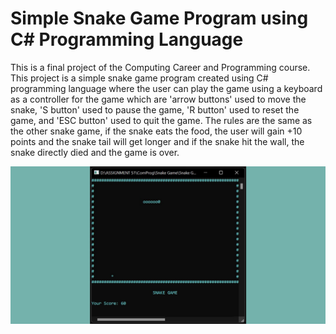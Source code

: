 # Simple Snake Game Program using C# Programming Language
This is a final project of the Computing Career and Programming course. This project is a simple snake game program created using C# programming language where the user can play the game using a keyboard as a controller for the game which are 'arrow buttons' used to move the snake, 'S button' used to pause the game, 'R button' used to reset the game, and 'ESC button' used to quit the game. The rules are the same as the other snake game, if the snake eats the food, the user will gain +10 points and the snake tail will get longer and if the snake hit the wall, the snake directly died and the game is over.

![](snakegame.png)
